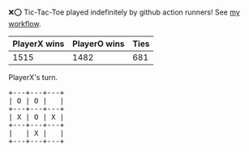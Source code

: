 :x::o: Tic-Tac-Toe played indefinitely by github action runners! See [my workflow](.github/workflows/play.yaml).

|PlayerX wins|PlayerO wins|Ties|
|-|-|-|
|1515|1482|681|

PlayerX's turn.

<pre>
+---+---+---+
| O | O |   |
+---+---+---+
| X | O | X |
+---+---+---+
|   | X |   |
+---+---+---+
</pre>